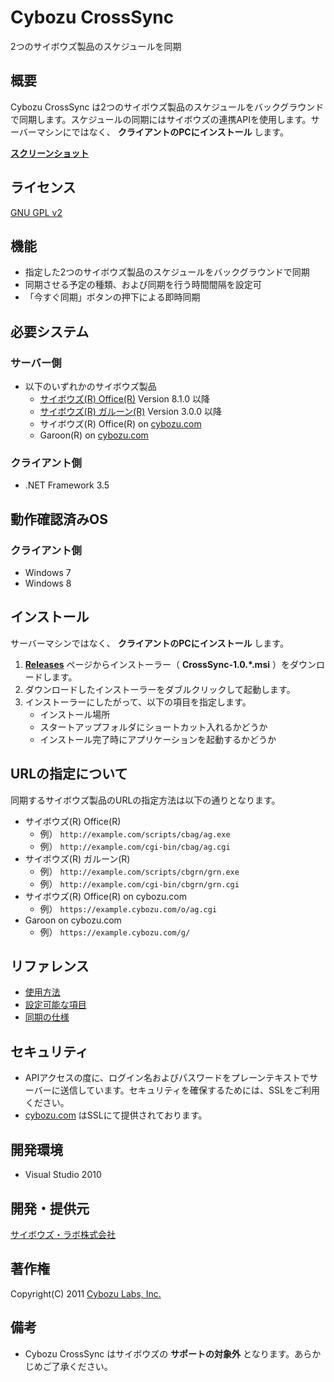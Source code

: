 Cybozu CrossSync
================

2つのサイボウズ製品のスケジュールを同期

概要
----
Cybozu CrossSync は2つのサイボウズ製品のスケジュールをバックグラウンドで同期します。スケジュールの同期にはサイボウズの連携APIを使用します。サーバーマシンにではなく、 **クライアントのPCにインストール** します。

**[スクリーンショット](https://github.com/hatashinya/cybozu-crosssync/wiki/ScreenShot)**

ライセンス
---------
[GNU GPL v2](http://www.gnu.org/licenses/old-licenses/gpl-2.0.html)

機能
----
* 指定した2つのサイボウズ製品のスケジュールをバックグラウンドで同期
* 同期させる予定の種類、および同期を行う時間間隔を設定可
* 「今すぐ同期」ボタンの押下による即時同期

必要システム
------------
### サーバー側
* 以下のいずれかのサイボウズ製品
  * [サイボウズ(R) Office(R)](http://products.cybozu.co.jp/office/) Version 8.1.0 以降
  * [サイボウズ(R) ガルーン(R)](http://products.cybozu.co.jp/garoon/) Version 3.0.0 以降
  * サイボウズ(R) Office(R) on [cybozu.com](https://www.cybozu.com/)
  * Garoon(R) on [cybozu.com](https://www.cybozu.com/)

### クライアント側
* .NET Framework 3.5

動作確認済みOS
--------------
### クライアント側
* Windows 7
* Windows 8

インストール
------------
サーバーマシンではなく、 **クライアントのPCにインストール** します。

1. **[Releases](https://github.com/hatashinya/cybozu-crosssync/releases)** ページからインストーラー（ **CrossSync-1.0.*.msi** ）をダウンロードします。
2. ダウンロードしたインストーラーをダブルクリックして起動します。
3. インストーラーにしたがって、以下の項目を指定します。
   * インストール場所
   * スタートアップフォルダにショートカット入れるかどうか
   * インストール完了時にアプリケーションを起動するかどうか

URLの指定について
-----------------
同期するサイボウズ製品のURLの指定方法は以下の通りとなります。

* サイボウズ(R) Office(R)
  * 例） `http://example.com/scripts/cbag/ag.exe`
  * 例） `http://example.com/cgi-bin/cbag/ag.cgi`
* サイボウズ(R) ガルーン(R)
  * 例） `http://example.com/scripts/cbgrn/grn.exe`
  * 例） `http://example.com/cgi-bin/cbgrn/grn.cgi`
* サイボウズ(R) Office(R) on cybozu.com
  * 例） `https://example.cybozu.com/o/ag.cgi`
* Garoon on cybozu.com
  * 例） `https://example.cybozu.com/g/`

リファレンス
------------
* [使用方法](https://github.com/hatashinya/cybozu-crosssync/wiki/Usage)
* [設定可能な項目](https://github.com/hatashinya/cybozu-crosssync/wiki/SettingItems)
* [同期の仕様](https://github.com/hatashinya/cybozu-crosssync/wiki/SyncSpec)

セキュリティ
------------
* APIアクセスの度に、ログイン名およびパスワードをプレーンテキストでサーバーに送信しています。セキュリティを確保するためには、SSLをご利用ください。 
* [cybozu.com](https://www.cybozu.com/) はSSLにて提供されております。

開発環境
--------
* Visual Studio 2010

開発・提供元
------------
[サイボウズ・ラボ株式会社](http://labs.cybozu.co.jp/)

著作権
------
Copyright(C) 2011 [Cybozu Labs, Inc.](http://labs.cybozu.co.jp/)

備考
----
* Cybozu CrossSync はサイボウズの **サポートの対象外** となります。あらかじめご了承ください。
